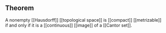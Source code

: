 ## Theorem
A nonempty [[Hausdorff]] [[topological space]] is [[compact]] [[metrizable]] if and only if it is a [[continuous]] [[image]] of a [[Cantor set]].